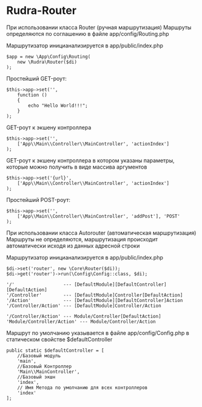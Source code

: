 # Rudra-Router

При использовании класса Router (ручная маршрутизация)
Маршруты определяются по соглашению в файле
app/config/Routing.php

Маршрутизатор иницианализируется в app/public/index.php

    $app = new \App\Config\Routing(
        new \Rudra\Router($di)
    );

Простейший GET-роут:

    $this->app->set('',
        function () 
        {
            echo "Hello World!!!";
        }
    );

GET-роут к экшену контроллера

    $this->app->set('',
        ['App\\Main\\Controller\\MainController', 'actionIndex']
    );

GET-роут к экшену контроллера в котором указаны параметры, которые можно получить в виде массива аргументов

    $this->app->set('{url}',
        ['App\\Main\\Controller\\MainController', 'actionIndex']
    );

Простейший POST-роут:

    $this->app->set('',
        ['App\\Main\\Controller\\MainController', 'addPost'], 'POST'
    );

При использовании класса Autorouter (автоматическая маршрутизация)
Маршруты не определяются, маршрутизация происходит автоматически
исходя из данных адресной строки

Маршрутизатор иницианализируется в app/public/index.php

    $di->set('router', new \Core\Router($di));
    $di->get('router')->run(\Config\Config::class, $di);

    '/'                  --- [DefaultModule][DefaultController][DefaultAction]			
    '/Controller'        --- [DefaultModule]Controller[DefaultAction]		
    '/Action'            --- [DefaultModule][DefaultController]Action		
    '/Controller/Action' --- [DefaultModule]Controller/Action	
    
    '/Controller/Action' --- Module/Controller[DefaultAction]	
    'Module/Controller/Action' --- Module/Controller/Action



Маршрут по умолчанию указывается в файле app/config/Config.php
в статическом свойстве $defaultController

    public static $defaultController = [
        //Базовый модуль
        'main',
        //Базовый Контроллер
        'Main\\MainController',
        //Базовый экшн
        'index',
        // Имя Метода по умолчанию для всех контроллеров
        'index'
    ];
